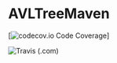 # AVLTreeMaven

[![codecov.io Code Coverage](https://img.shields.io/codecov/c/github/dwyl/hapi-auth-jwt2.svg?maxAge=2592000)]

![Travis (.com)](https://img.shields.io/travis/com/mahitha-reddy/AVLTreeMaven)
